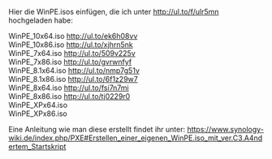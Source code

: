Hier die WinPE.isos einfügen, die ich unter http://ul.to/f/ulr5mn hochgeladen habe:

WinPE_10x64.iso  http://ul.to/ek6h08vv  
WinPE_10x86.iso  http://ul.to/xjhrn5nk  
WinPE_7x64.iso  http://ul.to/509v225v  
WinPE_7x86.iso  http://ul.to/gvrwnfyf  
WinPE_8.1x64.iso  http://ul.to/nmp7g51v  
WinPE_8.1x86.iso  http://ul.to/6f1z29w7  
WinPE_8x64.iso  http://ul.to/fsi7n7mi  
WinPE_8x86.iso  http://ul.to/tj0229r0  
WinPE_XPx64.iso  
WinPE_XPx86.iso  

Eine Anleitung wie man diese erstellt findet ihr unter:
https://www.synology-wiki.de/index.php/PXE#Erstellen_einer_eigenen_WinPE.iso_mit_ver.C3.A4ndertem_Startskript
